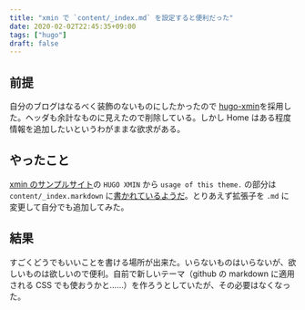```yaml
---
title: "xmin で `content/_index.md` を設定すると便利だった"
date: 2020-02-02T22:45:35+09:00
tags: ["hugo"]
draft: false
---
```


## 前提
自分のブログはなるべく装飾のないものにしたかったので [hugo-xmin](https://github.com/yihui/hugo-xmin)を採用した。ヘッダも余計なものに見えたので削除している。しかし Home はある程度情報を追加したいというわがままな欲求がある。

## やったこと
[xmin のサンプルサイト](https://xmin.yihui.org/)の `HUGO XMIN` から `usage of this theme.` の部分は `content/_index.markdown` に[書かれているようだ](exampleSite/content/_index.markdown)。とりあえず拡張子を `.md` に変更して自分でも追加してみた。

## 結果
すごくどうでもいいことを書ける場所が出来た。いらないものはいらないが、欲しいものは欲しいので便利。自前で新しいテーマ（github の markdown に適用される CSS でも使おうかと……）を作ろうとしていたが、その必要はなくなった。
